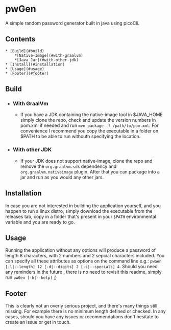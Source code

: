 # **pwGen**

A simple random password generator built in java using picoCli.

## Contents
    * [Build](#build)
        *[Native-Image](#with-graalvm)
        *[Java Jar](#with-other-jdk)
    * [Install](#installation)
    * [Usage](#usage)
    * [Footer](#footer)

    

## Build
- ### With GraalVm
    - If you have a JDK containing the native-image tool in $JAVA_HOME simply clone the repo, check and update the version numbers in pom.xml if needed and run ```mvn package -f /path/to/pom.xml```. For convenience I recommend you copy the executable in a folder on $PATH to be able to run withouth specifying the location.
- ### With other JDK
    - If your JDK does not support native-image, clone the repo and remove the ```org.graalvm.sdk``` dependency and ```org.graalvm.nativeimage``` plugin. After that you can package into a jar and run as you would any other jars.

## Installation
In case you are not interested in building the application yourself, and you happen to run a linux distro, simply download the executable from the releases tab, copy in a folder that's present in your ```$PATH``` environmental variable and you are ready to go.

## Usage
Running the application without any options will produce a password of length 8 characters, with 2 numbers and 2 sepcial characters included.
You can specify all these attributes as options on the command line e.g.: ```pwGen [-l|--length] 12 [-d|--digits] 2 [-s|--specials] 4```.
Should you need any reminders in the future , there is no need to revisit this readme, simply run ```pwGen [-h|--help]``` ;)

## Footer
This is clearly not an overly serious project, and there's many things still missing. For example there is no minimum length defined or checked. In any cases, should you have any issues or recommendations don't hesitate to create an issue or get in touch.